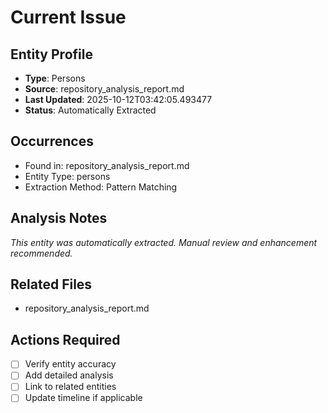# Current Issue

## Entity Profile
- **Type**: Persons
- **Source**: repository_analysis_report.md
- **Last Updated**: 2025-10-12T03:42:05.493477
- **Status**: Automatically Extracted

## Occurrences
- Found in: repository_analysis_report.md
- Entity Type: persons
- Extraction Method: Pattern Matching

## Analysis Notes
*This entity was automatically extracted. Manual review and enhancement recommended.*

## Related Files
- repository_analysis_report.md

## Actions Required
- [ ] Verify entity accuracy
- [ ] Add detailed analysis
- [ ] Link to related entities
- [ ] Update timeline if applicable
